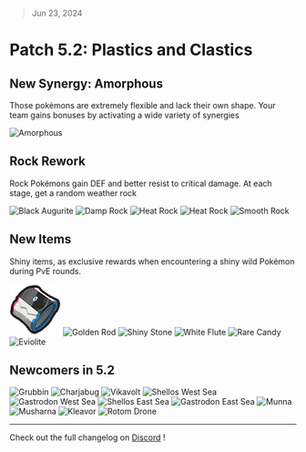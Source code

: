 > Jun 23, 2024

# Patch 5.2: Plastics and Clastics

## New Synergy: Amorphous

Those pokémons are extremely flexible and lack their own shape. Your team gains bonuses by activating a wide variety of synergies

![Amorphous](https://raw.githubusercontent.com/keldaanCommunity/pokemonAutoChess/3c11a620df1707e68b30743b29cf900c0dd0c87e/app/public/src/assets/types/AMORPHOUS.svg)

## Rock Rework

Rock Pokémons gain DEF and better resist to critical damage. At each stage, get a random weather rock

![Black Augurite](https://raw.githubusercontent.com/keldaanCommunity/pokemonAutoChess/master/app/public/src/assets/item%7Btps%7D/BLACK_AUGURITE.png)
![Damp Rock](https://raw.githubusercontent.com/keldaanCommunity/pokemonAutoChess/master/app/public/src/assets/item%7Btps%7D/DAMP_ROCK.png)
![Heat Rock](https://raw.githubusercontent.com/keldaanCommunity/pokemonAutoChess/master/app/public/src/assets/item%7Btps%7D/HEAT_ROCK.png)
![Heat Rock](https://raw.githubusercontent.com/keldaanCommunity/pokemonAutoChess/master/app/public/src/assets/item%7Btps%7D/ICY_ROCK.png)
![Smooth Rock](https://raw.githubusercontent.com/keldaanCommunity/pokemonAutoChess/master/app/public/src/assets/item%7Btps%7D/SMOOTH_ROCK.png)

## New Items

Shiny items, as exclusive rewards when encountering a shiny wild Pokémon during PvE rounds.

![Dynamax Band](https://raw.githubusercontent.com/keldaanCommunity/pokemonAutoChess/master/app/public/src/assets/item%7Btps%7D/DYNAMAX_BAND.png)
![Golden Rod](https://raw.githubusercontent.com/keldaanCommunity/pokemonAutoChess/68e8b77af4abf23dc4de9921d2321d2cf69ee536/app/public/src/assets/item%7Btps%7D/GOLDEN_ROD.png)
![Shiny Stone](https://raw.githubusercontent.com/keldaanCommunity/pokemonAutoChess/master/app/public/src/assets/item%7Btps%7D/SHINY_STONE.png)
![White Flute](https://raw.githubusercontent.com/keldaanCommunity/pokemonAutoChess/master/app/public/src/assets/item%7Btps%7D/WHITE_FLUTE.png)
![Rare Candy](https://raw.githubusercontent.com/keldaanCommunity/pokemonAutoChess/master/app/public/src/assets/item%7Btps%7D/RARE_CANDY.png)
![Eviolite](https://raw.githubusercontent.com/keldaanCommunity/pokemonAutoChess/master/app/public/src/assets/item%7Btps%7D/EVIOLITE.png)

## Newcomers in 5.2

![Grubbin](https://raw.githubusercontent.com/PMDCollab/SpriteCollab/master/portrait/0736/Normal.png)
![Charjabug](https://raw.githubusercontent.com/PMDCollab/SpriteCollab/master/portrait/0737/Normal.png)
![Vikavolt](https://raw.githubusercontent.com/PMDCollab/SpriteCollab/master/portrait/0738/Normal.png)
![Shellos West Sea](https://raw.githubusercontent.com/PMDCollab/SpriteCollab/master/portrait/0422/Normal.png)
![Gastrodon West Sea](https://raw.githubusercontent.com/PMDCollab/SpriteCollab/master/portrait/0423/Normal.png)
![Shellos East Sea](https://raw.githubusercontent.com/PMDCollab/SpriteCollab/master/portrait/0422/0001/Normal.png)
![Gastrodon East Sea](https://raw.githubusercontent.com/PMDCollab/SpriteCollab/master/portrait/0423/0001/Normal.png)
![Munna](https://raw.githubusercontent.com/PMDCollab/SpriteCollab/master/portrait/0517/Normal.png)
![Musharna](https://raw.githubusercontent.com/PMDCollab/SpriteCollab/master/portrait/0518/Normal.png)
![Kleavor](https://raw.githubusercontent.com/PMDCollab/SpriteCollab/master/portrait/0900/Normal.png)
![Rotom Drone](https://raw.githubusercontent.com/PMDCollab/SpriteCollab/master/portrait/0479/0008/Normal.png)

---

Check out the full changelog on [Discord](https://discord.com/channels/737230355039387749/737230355039387752/1254687621486088273) !
